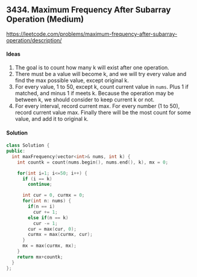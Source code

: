 ## 3434. Maximum Frequency After Subarray Operation (Medium)


https://leetcode.com/problems/maximum-frequency-after-subarray-operation/description/


#### Ideas
1. The goal is to count how many k will exist after one operation.
2. There must be a value will become k, and we will try every value and find the max possible value, except original k.
3. For every value, 1 to 50, except k, count current value in `nums`. Plus 1 if matched, and minus 1 if meets k. Because the operation may be between k, we should consider to keep current k or not.
4. For every interval, record current max. For every number (1 to 50), record current value max. Finally there will be the most count for some value, and add it to original k.

#### Solution
```C++
class Solution {
public:
  int maxFrequency(vector<int>& nums, int k) {
    int countk = count(nums.begin(), nums.end(), k), mx = 0;

    for(int i=1; i<=50; i++) {
      if (i == k) 
        continue;

      int cur = 0, curmx = 0;
      for(int n: nums) {
        if(n == i)
          cur += 1;
        else if(n == k)
          cur -= 1;
        cur = max(cur, 0);
        curmx = max(curmx, cur);
      }
      mx = max(curmx, mx);
    }
    return mx+countk;
  }
};
```